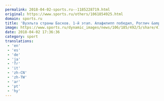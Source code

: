 ```yaml
---
permalink: 2018-04-02-sports.ru--1185228719.html
original: https://www.sports.ru/others/1061854925.html
domain: sports.ru
title: 'Вуэльта страны Басков. 1-й этап. Алафилипп победил, Роглич &amp;ndash; 2-й'
image: https://www.sports.ru/dynamic_images/news/106/185/492/5/share/41ecde.png
date: 2018-04-02 17:36:36
category: sport
translations: 
 - 'en'
 - 'es'
 - 'de'
 - 'ja'
 - 'fr'
 - 'it'
 - 'zh-CN'
 - 'zh-TW'
 - 'ar'
 - 'pt'
 - 'hy'
---
```


